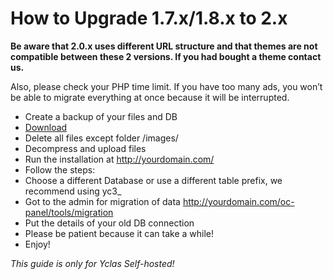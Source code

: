 # How to Upgrade 1.7.x/1.8.x to 2.x

**Be aware that 2.0.x uses different URL structure and that themes are not compatible between these 2 versions. If you had bought a theme contact us.**

Also, please check your PHP time limit. If you have too many ads, you won’t be able to migrate everything at once because it will be interrupted.

-   Create a backup of your files and DB
-   [Download](https://yclas.com/self-hosted.html#package)
-   Delete all files except folder /images/
-   Decompress and upload files
-   Run the installation at http://yourdomain.com/
-   Follow the steps:
-   Choose a different Database or use a different table prefix, we recommend using yc3_
-   Got to the admin for migration of data http://yourdomain.com/oc-panel/tools/migration
-   Put the details of your old DB connection
-   Please be patient because it can take a while!
-   Enjoy!



*This guide is only for Yclas Self-hosted!*
